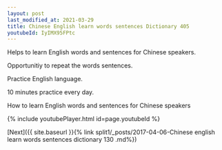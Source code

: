 ```yaml
---
layout: post
last_modified_at: 2021-03-29
title: Chinese English learn words sentences Dictionary 405 
youtubeId: IyIMX95FPtc
---
```

 
 
Helps to learn English words and sentences for Chinese speakers.

Opportunitiy to repeat the words sentences. 

Practice English language. 
 
10 minutes practice every day. 
 
How to learn English words and sentences for Chinese speakers 
 
{% include youtubePlayer.html id=page.youtubeId %}
 
 
[Next]({{ site.baseurl }}{% link  split1/_posts/2017-04-06-Chinese english learn words sentences dictionary 130 .md%})
 

